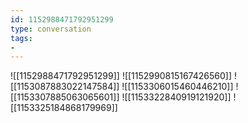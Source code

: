 ```yaml
---
id: 1152988471792951299
type: conversation
tags:
- 
---
```

![[1152988471792951299]]
![[1152990815167426560]]
![[1153087883022147584]]
![[1153306015460446210]]
![[1153307885063065601]]
![[1153322840919121920]]
![[1153325184868179969]]

